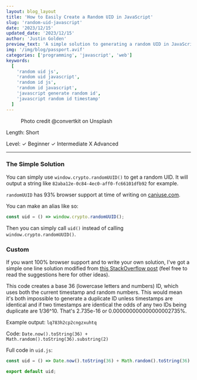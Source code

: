 ```yaml
---
layout: blog_layout
title: 'How to Easily Create a Random UID in JavaScript'
slug: 'random-uid-javascript'
date: '2023/12/15'
updated_date: '2023/12/15'
author: 'Justin Golden'
preview_text: 'A simple solution to generating a random UID in JavaScript'
img: '/img/blog/passport.avif'
categories: ['programming', 'javascript', 'web']
keywords:
  [
    'random uid js',
    'random uid javascript',
    'random id js',
    'random id javascript',
    'javascript generate random id',
    'javascript random id timestamp'
  ]
---
```


<figure>
  <picture>
    <source type="image/avif" srcset="/img/blog/passport.avif" alt="">
    <img src="/img/blog/passport.jpg" alt="">
  </picture>
  <figcaption>Photo credit @convertkit on Unsplash</figcaption>
</figure>

Length: Short

Level: ✓ Beginner ✓ Intermediate X Advanced

---

### The Simple Solution

You can simply use `window.crypto.randomUUID()` to get a random UID. It will output a string like `82aba12e-0c84-4ec0-aff0-fc66101dfb92` for example.

`randomUUID` has 93% browser support at time of writing on [caniuse.com](https://caniuse.com/?search=randomuuid).

You can make an alias like so:

```js
const uid = () => window.crypto.randomUUID();
```

Then you can simply call `uid()` instead of calling `window.crypto.randomUUID()`.

### Custom

If you want 100% browser support and to write your own solution, I've got a simple one line solution modified from [this StackOverflow post](https://stackoverflow.com/q/6248666) (feel free to read the suggestions here for other ideas).

This code creates a base 36 (lowercase letters and numbers) ID, which uses both the current timestamp and random numbers. This would mean it's both impossible to generate a duplicate ID unless timestamps are identical and if two timestamps are identical the odds of any two IDs being duplicate are 1/36^10. That's 2.735e-16 or 0.000000000000000002735%.

Example output: `lq783h2cp2cngzxuhtq`

Code: `Date.now().toString(36) + Math.random().toString(36).substring(2)`

Full code in `uid.js`:

```js
const uid = () => Date.now().toString(36) + Math.random().toString(36).substring(2);

export default uid;
```
